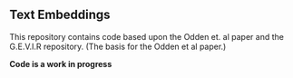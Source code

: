 ## Text Embeddings
This repository contains code based upon the Odden et. al paper and the G.E.V.I.R repository. (The basis for the Odden et al paper.)

**Code is a work in progress**
